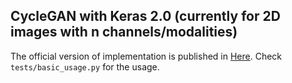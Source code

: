 CycleGAN with Keras 2.0 (currently for 2D images with n channels/modalities)
---

The official version of implementation is published in [Here](https://github.com/junyanz/CycleGAN).
Check `tests/basic_usage.py` for the usage.


